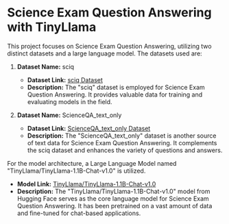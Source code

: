 # Science Exam Question Answering with TinyLlama

This project focuses on Science Exam Question Answering, utilizing two distinct datasets and a large language model. The datasets used are:

1. **Dataset Name:** sciq
   - **Dataset Link:** [sciq Dataset](https://huggingface.co/datasets/sciq)
   - **Description:** The "sciq" dataset is employed for Science Exam Question Answering. It provides valuable data for training and evaluating models in the field.

2. **Dataset Name:** ScienceQA_text_only
   - **Dataset Link:** [ScienceQA_text_only Dataset](https://huggingface.co/datasets/tasksource/ScienceQA_text_only)
   - **Description:** The "ScienceQA_text_only" dataset is another source of text data for Science Exam Question Answering. It complements the sciq dataset and enhances the variety of questions and answers.

For the model architecture, a Large Language Model named "TinyLlama/TinyLlama-1.1B-Chat-v1.0" is utilized.
   - **Model Link:** [TinyLlama/TinyLlama-1.1B-Chat-v1.0](https://huggingface.co/TinyLlama/TinyLlama-1.1B-Chat-v1.0)
   - **Description:** The "TinyLlama/TinyLlama-1.1B-Chat-v1.0" model from Hugging Face serves as the core language model for Science Exam Question Answering. It has been pretrained on a vast amount of data and fine-tuned for chat-based applications.

